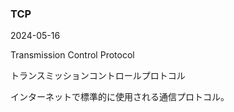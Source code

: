 <article id="TCP">

### TCP

<p class="st_update_header">2024-05-16</p>
<p class="st_name_header_en">Transmission Control Protocol</p>
<p class="st_name_header_jp">トランスミッションコントロールプロトコル</p>
<div class="article_explanation">インターネットで標準的に使用される通信プロトコル。</div>
</article>
